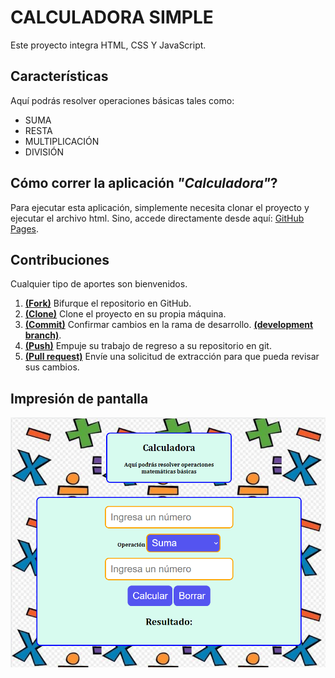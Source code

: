 # CALCULADORA SIMPLE

Este proyecto integra HTML, CSS Y JavaScript. 

## Características

Aquí podrás resolver operaciones básicas tales como: 

* SUMA 
* RESTA
* MULTIPLICACIÓN
* DIVISIÓN

## Cómo correr la aplicación _"Calculadora"_?

Para ejecutar esta aplicación, simplemente necesita clonar el proyecto y ejecutar el archivo html.
Sino, accede directamente desde aquí:
    [GitHub Pages](https://vale-78.github.io/Calculadora/).


## Contribuciones

Cualquier tipo de aportes son bienvenidos.

1. <a href='https://help.github.com/articles/fork-a-repo/'>**(Fork)**</a> Bifurque el repositorio en GitHub.
2. <a href='https://help.github.com/articles/cloning-a-repository/'>**(Clone)**</a> Clone el proyecto en su propia máquina.
3. <a href='https://git-scm.com/book/en/v2/Git-Basics-Recording-Changes-to-the-Repository'>**(Commit)**</a> Confirmar cambios en la rama de desarrollo. <a href='https://git-scm.com/book/en/v2/Git-Branching-Branches-in-a-Nutshell'>**(development branch)**</a>.
4. <a href='https://help.github.com/articles/pushing-to-a-remote/'>**(Push)**</a> Empuje su trabajo de regreso a su repositorio en git.
5. <a href='https://help.github.com/articles/about-pull-requests/'>**(Pull request)**</a> Envíe una solicitud de extracción para que pueda revisar sus cambios. 

## Impresión de pantalla

![](./assest/MiCalcu.png)